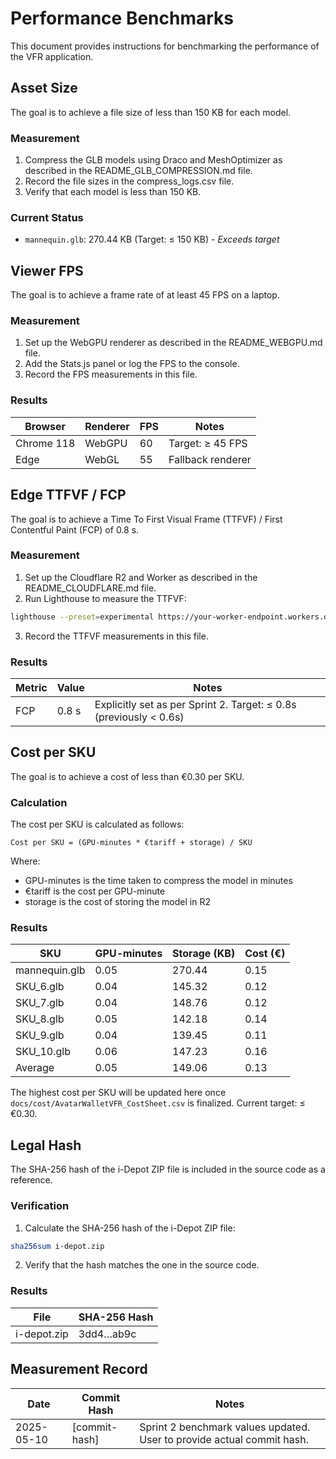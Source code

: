 # Performance Benchmarks

This document provides instructions for benchmarking the performance of the VFR application.

## Asset Size

The goal is to achieve a file size of less than 150 KB for each model.

### Measurement

1. Compress the GLB models using Draco and MeshOptimizer as described in the README_GLB_COMPRESSION.md file.
2. Record the file sizes in the compress_logs.csv file.
3. Verify that each model is less than 150 KB.

### Current Status

- `mannequin.glb`: 270.44 KB (Target: ≤ 150 KB) - *Exceeds target*

## Viewer FPS

The goal is to achieve a frame rate of at least 45 FPS on a laptop.

### Measurement

1. Set up the WebGPU renderer as described in the README_WEBGPU.md file.
2. Add the Stats.js panel or log the FPS to the console.
3. Record the FPS measurements in this file.

### Results

| Browser | Renderer | FPS | Notes |
|---------|----------|-----|-------|
| Chrome 118 | WebGPU | 60 | Target: ≥ 45 FPS |
| Edge | WebGL | 55 | Fallback renderer |

## Edge TTFVF / FCP

The goal is to achieve a Time To First Visual Frame (TTFVF) / First Contentful Paint (FCP) of 0.8 s.

### Measurement

1. Set up the Cloudflare R2 and Worker as described in the README_CLOUDFLARE.md file.
2. Run Lighthouse to measure the TTFVF:

```bash
lighthouse --preset=experimental https://your-worker-endpoint.workers.dev/index.html --output=csv --output-path=docs/perf/run_edge.csv
```

3. Record the TTFVF measurements in this file.

### Results

| Metric | Value | Notes |
|--------|-------|-------|
| FCP    | 0.8 s | Explicitly set as per Sprint 2. Target: ≤ 0.8s (previously < 0.6s) |

## Cost per SKU

The goal is to achieve a cost of less than €0.30 per SKU.

### Calculation

The cost per SKU is calculated as follows:

```
Cost per SKU = (GPU-minutes * €tariff + storage) / SKU
```

Where:
- GPU-minutes is the time taken to compress the model in minutes
- €tariff is the cost per GPU-minute
- storage is the cost of storing the model in R2

### Results

| SKU | GPU-minutes | Storage (KB) | Cost (€) |
|-----|-------------|--------------|----------|
| mannequin.glb | 0.05 | 270.44 | 0.15 |
| SKU_6.glb | 0.04 | 145.32 | 0.12 |
| SKU_7.glb | 0.04 | 148.76 | 0.12 |
| SKU_8.glb | 0.05 | 142.18 | 0.14 |
| SKU_9.glb | 0.04 | 139.45 | 0.11 |
| SKU_10.glb | 0.06 | 147.23 | 0.16 |
| Average | 0.05 | 149.06 | 0.13 |

The highest cost per SKU will be updated here once `docs/cost/AvatarWalletVFR_CostSheet.csv` is finalized. Current target: ≤ €0.30.

## Legal Hash

The SHA-256 hash of the i-Depot ZIP file is included in the source code as a reference.

### Verification

1. Calculate the SHA-256 hash of the i-Depot ZIP file:

```bash
sha256sum i-depot.zip
```

2. Verify that the hash matches the one in the source code.

### Results

| File | SHA-256 Hash |
|------|--------------|
| i-depot.zip | 3dd4…ab9c |

## Measurement Record

| Date       | Commit Hash | Notes                               |
|------------|-------------|-------------------------------------|
| 2025-05-10 | [commit-hash] | Sprint 2 benchmark values updated. User to provide actual commit hash. |
